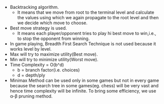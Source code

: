- Backtracking algorithm.
  * It means that we move from root to the terminal level and calculate the values using which we again propagate to the root level and then we decide which move to choose.
- Best move strategy is used.
  * It means each player/opponent tries to play hi best move to win,i.e., to stop the opponent from winning.
- In game playing, Breadth First Search Technique is not used because it works level by level.
- Max will try to maximize utility(Best move).
- Min will try to minimize utility(Worst move).
- Time Complexity = O(b^d)
  * b = branch factor(i.e. choices)
  * d = depth/ply
- Minimax Method can be used only in some games but not in every game because the search tree in some games(eg. chess) will be very vast and hence time complexity will be           infinite. To bring some efficiency, we use α-β pruning method.
